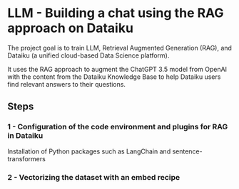 # LLM - Building a chat using the RAG approach on Dataiku

The project goal is to train LLM, Retrieval Augmented Generation (RAG), and Dataiku (a unified cloud-based Data Science platform).

It uses the RAG approach to augment the ChatGPT 3.5 model from OpenAI with the content from the Dataiku Knowledge Base to help Dataiku users find relevant answers to their questions.

<h2>Steps</h2>

<h3>1 - Configuration of the code environment and plugins for RAG in Dataiku</h3>

Installation of Python packages such as LangChain and sentence-transformers

<h3>2 - Vectorizing the dataset with an embed recipe </h3>


